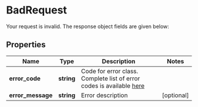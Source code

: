 # BadRequest

Your request is invalid. The response object fields are given below:

## Properties

Name | Type | Description | Notes
------------ | ------------- | ------------- | -------------
**error_code** | **string** |Code for error class. Complete list of error codes is available [here](https://pay.bleumi.com/docs/#errors)| 
**error_message** | **string** | Error description |  [optional]

